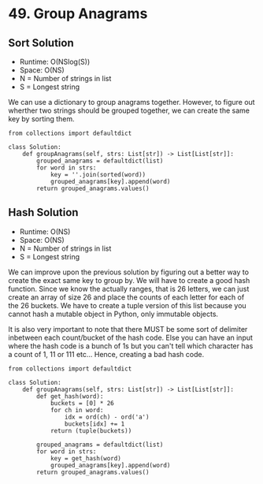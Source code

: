 # 49. Group Anagrams

## Sort Solution

- Runtime: O(NSlog(S))
- Space: O(NS)
- N = Number of strings in list
- S = Longest string

We can use a dictionary to group anagrams together.
However, to figure out wherther two strings should be grouped together, we can create the same key by sorting them.

```
from collections import defaultdict

class Solution:
    def groupAnagrams(self, strs: List[str]) -> List[List[str]]:
        grouped_anagrams = defaultdict(list)
        for word in strs:
            key = ''.join(sorted(word))
            grouped_anagrams[key].append(word)
        return grouped_anagrams.values()
```

## Hash Solution

- Runtime: O(NS)
- Space: O(NS)
- N = Number of strings in list
- S = Longest string

We can improve upon the previous solution by figuring out a better way to create the exact same key to group by.
We will have to create a good hash function.
Since we know the actually ranges, that is 26 letters, we can just create an array of size 26 and place the counts of each letter for each of the 26 buckets.
We have to create a tuple version of this list because you cannot hash a mutable object in Python, only immutable objects.

It is also very important to note that there MUST be some sort of delimiter inbetween each count/bucket of the hash code.
Else you can have an input where the hash code is a bunch of 1s but you can't tell which character has a count of 1, 11 or 111 etc...
Hence, creating a bad hash code.

```
from collections import defaultdict

class Solution:
    def groupAnagrams(self, strs: List[str]) -> List[List[str]]:
        def get_hash(word):
            buckets = [0] * 26
            for ch in word:
                idx = ord(ch) - ord('a')
                buckets[idx] += 1
            return (tuple(buckets))
        
        grouped_anagrams = defaultdict(list)
        for word in strs:
            key = get_hash(word)
            grouped_anagrams[key].append(word)
        return grouped_anagrams.values()
```
